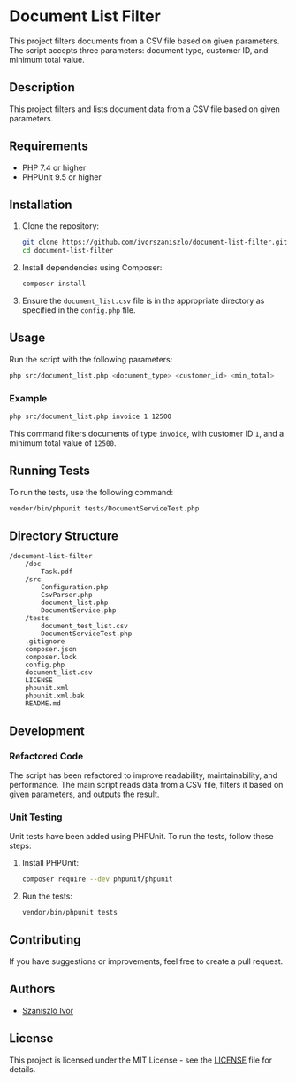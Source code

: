 
# Document List Filter

This project filters documents from a CSV file based on given parameters. The script accepts three parameters: document type, customer ID, and minimum total value.

## Description

This project filters and lists document data from a CSV file based on given parameters.

## Requirements

- PHP 7.4 or higher
- PHPUnit 9.5 or higher

## Installation

1. Clone the repository:

    ```sh
    git clone https://github.com/ivorszaniszlo/document-list-filter.git
    cd document-list-filter
    ```

2. Install dependencies using Composer:

    ```sh
    composer install
    ```

3. Ensure the `document_list.csv` file is in the appropriate directory as specified in the `config.php` file.

## Usage

Run the script with the following parameters:

```sh
php src/document_list.php <document_type> <customer_id> <min_total>
```

### Example

```sh
php src/document_list.php invoice 1 12500
```

This command filters documents of type `invoice`, with customer ID `1`, and a minimum total value of `12500`.

## Running Tests

To run the tests, use the following command:

```sh
vendor/bin/phpunit tests/DocumentServiceTest.php
```

## Directory Structure

```plaintext
/document-list-filter
    /doc
        Task.pdf
    /src
        Configuration.php
        CsvParser.php
        document_list.php
        DocumentService.php
    /tests
        document_test_list.csv
        DocumentServiceTest.php
    .gitignore
    composer.json
    composer.lock
    config.php
    document_list.csv
    LICENSE
    phpunit.xml
    phpunit.xml.bak
    README.md
```

## Development

### Refactored Code

The script has been refactored to improve readability, maintainability, and performance. The main script reads data from a CSV file, filters it based on given parameters, and outputs the result.

### Unit Testing

Unit tests have been added using PHPUnit. To run the tests, follow these steps:

1. Install PHPUnit:

    ```sh
    composer require --dev phpunit/phpunit
    ```

2. Run the tests:

    ```sh
    vendor/bin/phpunit tests
    ```

## Contributing

If you have suggestions or improvements, feel free to create a pull request.

## Authors

- [Szaniszló Ivor](https://github.com/ivorszaniszlo)

## License

This project is licensed under the MIT License - see the [LICENSE](LICENSE) file for details.
